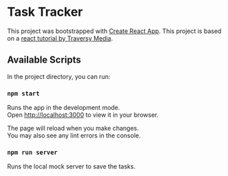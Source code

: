 # Task Tracker

This project was bootstrapped with [Create React App](https://github.com/facebook/create-react-app). This project is based on a [react tutorial by Traversy Media](https://youtu.be/w7ejDZ8SWv8).

## Available Scripts

In the project directory, you can run:

### `npm start`

Runs the app in the development mode.\
Open [http://localhost:3000](http://localhost:3000) to view it in your browser.

The page will reload when you make changes.\
You may also see any lint errors in the console.

### `npm run server`

Runs the local mock server to save the tasks. 
